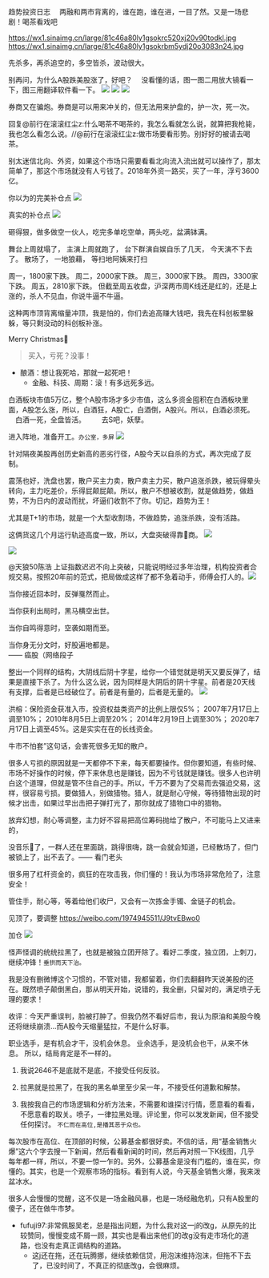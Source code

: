 趋势投资日志
　两融和两市背离的，谁在跑，谁在进，一目了然。又是一场悲剧！喝茶看戏吧

https://wx1.sinaimg.cn/large/81c46a80ly1gsokrc520xj20v90todkl.jpg
https://wx1.sinaimg.cn/large/81c46a80ly1gsokrbm5ydj20o3083n24.jpg

先杀多，再杀追空的，多空皆杀，波动很大。

别再问，为什么A股跌美股涨了，好吧？
　没看懂的话，图一图二用放大镜看一下，图三用翻译软件看一下。
![](http://wx1.sinaimg.cn/large/75b746e7ly1gpks24hpmsj20lz056q3l.jpg)
![](http://wx4.sinaimg.cn/large/75b746e7ly1gpks24qnicj21ba0llwsi.jpg)
![](http://wx4.sinaimg.cn/large/75b746e7ly1gpks255b0wj20jg0budh7.jpg)

券商又在骗炮。券商是可以用来冲关的，但无法用来护盘的，护一次，死一次。

回复@前行在滚滚红尘z:什么喝茶不喝茶的，我怎么看就怎么说，就算把我枪毙，我也怎么看怎么说。//@前行在滚滚红尘z:做市场要看形势。别好好的被请去喝茶。

别太迷信北向、外资，如果这个市场只需要看看北向流入流出就可以操作了，那太简单了，那这个市场就没有人亏钱了。 ​2018年外资一路买，买了一年，浮亏3600亿。

你以为的完美补仓点
<img src="https://wx1.sinaimg.cn/large/75b746e7ly1gofutktaamj20r00engml.jpg">

真实的补仓点
<img src="https://wx2.sinaimg.cn/large/75b746e7ly1gofutkbtyvj210d0hbjso.jpg">

砸得狠，做多做空一伙人，吃完多单吃空单，两头吃，盆满钵满。

舞台上周就塌了，
主演上周就跑了，
台下群演自娱自乐了几天，
今天演不下去了。
散场了，
一地狼藉，
等扫地阿姨来打扫

周一，1800家下跌。
周二，2000家下跌。
周三，3000家下跌。
周四，3300家下跌。
周五，2810家下跌。
但截至周五收盘，沪深两市周K线还是红的，还是上涨的，杀人不见血，你说牛逼不牛逼。

这种两市顶背离缩量冲顶，我是怕的，你们去追高赚大钱吧，我先在科创板里躲躲，等只剩没动的科创板补涨。

Merry Christmas🤶
>买入，亏死？没事！

- 酿酒：想让我死哈，那就一起死吧！
  - 金融、科技、周期：滚！有多远死多远。 ​​​​

白酒板块市值5万亿，整个A股市场才多少市值，这么多资金囤积在白酒板块里面，A股怎么涨，所以，白酒狂，A股亡，白酒倒，A股兴。所以，白酒必须死。
　白酒一死，全盘皆活。
　　去S吧，妖孽。

进入阵地，准备开工。`办公室，多屏`
<img src="https://wx1.sinaimg.cn/large/75b746e7ly1glv6t6vf2pj23402c0u0x.jpg">

针对隔夜美股再创历史新高的恶劣行径，A股今天以自杀的方式，再次完成了反制。

震荡也好，洗盘也罢，散户买主力卖，散户卖主力买，散户追涨杀跌，被玩得晕头转向，主力吃差价，乐得屁颠屁颠。所以，散户不想被收割，就是做趋势，做趋势，不为日内的波动而扰，坏逼们收割不了你。切记，趋势为王！

尤其是T+1的市场，就是一个大型收割场，不做趋势，追涨杀跌，没有活路。

这俩货这几个月运行轨迹高度一致，所以，大盘突破得靠🐩商。
<img src="https://wx3.sinaimg.cn/large/75b746e7gy1gl6zg8exn7j20v91vok5i.jpg">

<img src="https://wx2.sinaimg.cn/large/75b746e7gy1gl6zg9dhvhj20v91vo7j7.jpg">

@天狼50陈浩
上证指数迟迟不向上突破，只能说明经过多年治理，机构投资者合规交易。按照20年前的范式，把局做成这样了都不急着动手，师傅会打人的。 ​​​​
<img src="https://wx3.sinaimg.cn/large/002rUFQ5ly1gl3npaoa0rj616t0u0tbv02.jpg">

当你接近回本时，反弹戛然而止。

当你获利出局时，黑马横空出世。

当你自鸣得意时，空袭如期而至。

当你身无分文时，好股遍地都是。    
—— 癌股（网络段子

整出一个同样的结构，大阴线后阴十字星，给你一个错觉就是明天又要反弹了，结果是直接下杀了。为什么这么说，因为同样是大阴后的阴十字星。前者是20天线有支撑，后者是已经破位了。前者是有量的，后者是无量的。
<img src="https://wx1.sinaimg.cn/large/75b746e7gy1gh5jjqx79jj20v91voqid.jpg">

洪榕：保险资金获准入市，投资权益类资产的比例上限仅5%；
2007年7月17日上调至10%；
2010年8月5日上调至20%；
2014年2月19日上调至30%；
2020年7月17日上调至45%。这是实实在在的长线资金。 ​​​​

牛市不怕套”这句话，会害死很多无知的散户。

很多人亏损的原因就是一天都停不下来，每天都要操作。但你要知道，有些时候、市场不好操作的时候，停下来休息也是赚钱，因为不亏钱就是赚钱。很多人也许明白这个道理，但就是管不住自己的手。所以，千万不要为了交易而去强迫交易，这样，很容易亏损。要做猎人，别做猎物。猎人，就是耐心守候，等待猎物出现的时候才出击，如果过早出击把子弹打光了，那你就成了猎物口中的猎物。

放弃幻想，耐心等调整，主力好不容易把高位筹码抛给了散户，不可能马上又进来的，

没音乐🎵了，一群人还在里面跳，跳得很嗨，跳一会就会知道，已经散场了，但门被锁上了，出不去了。—— 看门老头

很多用了杠杆资金的，疯狂的在攻击我，你们懂的！我认为市场非常危险了，注意安全！

管住手，耐心等，等着给他们收尸，又会有一次拣金手镯、金链子的机会。 ​​​​

见顶了，要调整
https://weibo.com/1974945511/J9tvEBwo0

加仓
<img src="https://wx2.sinaimg.cn/large/75b746e7gy1gfoa4w9j9ej20dc0agq42.jpg">

怪声怪调的统统拉黑了，也就是被独立团开除了。看好二季度，独立团，上刺刀，继续冲锋！`垂拱而天下治。`​​​​

我是没有删微博这个习惯的，不管对错，我都留着，你们去翻翻昨天说美股的还在。既然喷子颠倒黑白，那从明天开始，说错的，我全删，只留对的，满足喷子无理的要求！ ​​​​

收评：今天严重误判，脸被打肿了。但我仍然不看好后市，我认为原油和美股今晚还将继续崩溃… ​​​而A股今天缩量猛拉，不是什么好事。

职业选手，是有机会才干，没机会休息。
业余选手，是没机会也干，从来不休息。
所以，结局肯定是不一样的。

1. 我说2646不是底就不是底，不接受任何反驳。

2. 拉黑就是拉黑了，在我的黑名单里至少呆一年，不接受任何道歉和解禁。

3. 我按我自己的市场逻辑和分析方法来，不需要和谁探讨行情，愿意看的看看，不愿意看的取关。喷子，一律拉黑处理。评论里，你可以发发新闻，但不接受任何探讨。
`不仁而在高位,是播其恶于众也。`

每次股市在高位、在顶部的时候，公募基金都很好卖。不信的话，用“基金销售火爆”这六个字去搜一下新闻，然后看看新闻的时间，然后再对照一下K线图，几乎每年都一样，所以，不要一惊一乍的。另外，公募基金是没有门槛的，谁在买，你懂的。其实，也是一个观察市场的指标。看到有人说，今天基金销售火爆，我来泼盆冰水。

很多人会慢慢的觉醒，这不仅是一场金融风暴，也是一场经融危机，只有A股里的傻子，还在做牛市梦。 ​​​​

- fufuji97:非常佩服吴老，总是指出问题，为什么我对这一j的改g，从原先的比较赞同，慢慢变成不屑一顾，其实也是看出来他们的改g没有走市场化的道路，也没有走真正调结构的道路。
  - 这j还在拖，还在玩腾挪，继续依赖信贷，用泡沫维持泡沫，但拖不下去了，已没时间了，不真正的彻底改g，会很麻烦。
